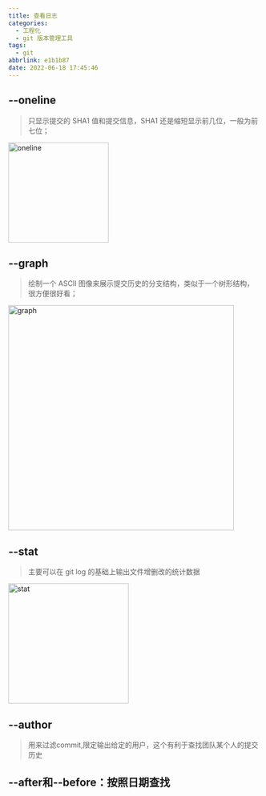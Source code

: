 ```yaml
---
title: 查看日志
categories:
  - 工程化
  - git 版本管理工具
tags:
  - git
abbrlink: e1b1b87
date: 2022-06-18 17:45:46
---
```


## --oneline
>只显示提交的 SHA1 值和提交信息，SHA1 还是缩短显示前几位，一般为前七位；
<img src="oneline.jpg" width="auto" height="200px" class="custom-img" title="oneline"/>

## --graph
>绘制一个 ASCII 图像来展示提交历史的分支结构，类似于一个树形结构，很方便很好看；
<img src="graph.jpg" width="auto" height="450px" class="custom-img" title="graph"/>

## --stat
>主要可以在 git log 的基础上输出文件增删改的统计数据
<img src="stat.jpg" width="auto" height="240px" class="custom-img" title="stat"/>

## --author
>用来过滤commit,限定输出给定的用户，这个有利于查找团队某个人的提交历史
	
## --after和--before：按照日期查找